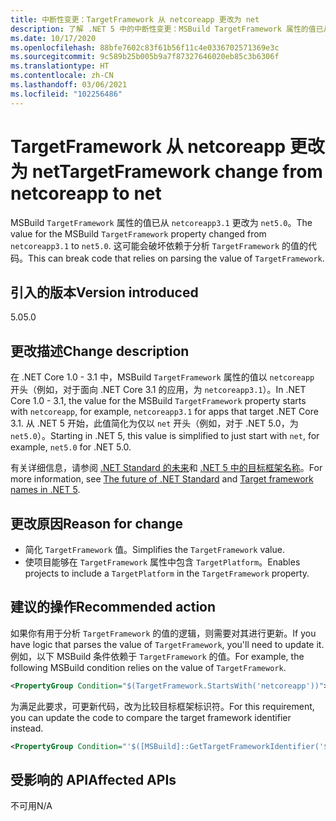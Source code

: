 ```yaml
---
title: 中断性变更：TargetFramework 从 netcoreapp 更改为 net
description: 了解 .NET 5 中的中断性变更：MSBuild TargetFramework 属性的值已从 netcoreapp3.1 更改为 net5.0。
ms.date: 10/17/2020
ms.openlocfilehash: 88bfe7602c83f61b56f11c4e0336702571369e3c
ms.sourcegitcommit: 9c589b25b005b9a7f87327646020eb85c3b6306f
ms.translationtype: HT
ms.contentlocale: zh-CN
ms.lasthandoff: 03/06/2021
ms.locfileid: "102256486"
---
```

# <a name="targetframework-change-from-netcoreapp-to-net"></a><span data-ttu-id="66fd4-103">TargetFramework 从 netcoreapp 更改为 net</span><span class="sxs-lookup"><span data-stu-id="66fd4-103">TargetFramework change from netcoreapp to net</span></span>

<span data-ttu-id="66fd4-104">MSBuild `TargetFramework` 属性的值已从 `netcoreapp3.1` 更改为 `net5.0`。</span><span class="sxs-lookup"><span data-stu-id="66fd4-104">The value for the MSBuild `TargetFramework` property changed from `netcoreapp3.1` to `net5.0`.</span></span> <span data-ttu-id="66fd4-105">这可能会破坏依赖于分析 `TargetFramework` 的值的代码。</span><span class="sxs-lookup"><span data-stu-id="66fd4-105">This can break code that relies on parsing the value of `TargetFramework`.</span></span>

## <a name="version-introduced"></a><span data-ttu-id="66fd4-106">引入的版本</span><span class="sxs-lookup"><span data-stu-id="66fd4-106">Version introduced</span></span>

<span data-ttu-id="66fd4-107">5.0</span><span class="sxs-lookup"><span data-stu-id="66fd4-107">5.0</span></span>

## <a name="change-description"></a><span data-ttu-id="66fd4-108">更改描述</span><span class="sxs-lookup"><span data-stu-id="66fd4-108">Change description</span></span>

<span data-ttu-id="66fd4-109">在 .NET Core 1.0 - 3.1 中，MSBuild `TargetFramework` 属性的值以 `netcoreapp` 开头（例如，对于面向 .NET Core 3.1 的应用，为 `netcoreapp3.1`）。</span><span class="sxs-lookup"><span data-stu-id="66fd4-109">In .NET Core 1.0 - 3.1, the value for the MSBuild `TargetFramework` property starts with `netcoreapp`, for example, `netcoreapp3.1` for apps that target .NET Core 3.1.</span></span> <span data-ttu-id="66fd4-110">从 .NET 5 开始，此值简化为仅以 `net` 开头（例如，对于 .NET 5.0，为 `net5.0`）。</span><span class="sxs-lookup"><span data-stu-id="66fd4-110">Starting in .NET 5, this value is simplified to just start with `net`, for example, `net5.0` for .NET 5.0.</span></span>

<span data-ttu-id="66fd4-111">有关详细信息，请参阅 [.NET Standard 的未来](https://devblogs.microsoft.com/dotnet/the-future-of-net-standard/)和 [.NET 5 中的目标框架名称](https://github.com/dotnet/designs/blob/main/accepted/2020/net5/net5.md)。</span><span class="sxs-lookup"><span data-stu-id="66fd4-111">For more information, see [The future of .NET Standard](https://devblogs.microsoft.com/dotnet/the-future-of-net-standard/) and [Target framework names in .NET 5](https://github.com/dotnet/designs/blob/main/accepted/2020/net5/net5.md).</span></span>

## <a name="reason-for-change"></a><span data-ttu-id="66fd4-112">更改原因</span><span class="sxs-lookup"><span data-stu-id="66fd4-112">Reason for change</span></span>

- <span data-ttu-id="66fd4-113">简化 `TargetFramework` 值。</span><span class="sxs-lookup"><span data-stu-id="66fd4-113">Simplifies the `TargetFramework` value.</span></span>
- <span data-ttu-id="66fd4-114">使项目能够在 `TargetFramework` 属性中包含 `TargetPlatform`。</span><span class="sxs-lookup"><span data-stu-id="66fd4-114">Enables projects to include a `TargetPlatform` in the `TargetFramework` property.</span></span>

## <a name="recommended-action"></a><span data-ttu-id="66fd4-115">建议的操作</span><span class="sxs-lookup"><span data-stu-id="66fd4-115">Recommended action</span></span>

<span data-ttu-id="66fd4-116">如果你有用于分析 `TargetFramework` 的值的逻辑，则需要对其进行更新。</span><span class="sxs-lookup"><span data-stu-id="66fd4-116">If you have logic that parses the value of `TargetFramework`, you'll need to update it.</span></span> <span data-ttu-id="66fd4-117">例如，以下 MSBuild 条件依赖于 `TargetFramework` 的值。</span><span class="sxs-lookup"><span data-stu-id="66fd4-117">For example, the following MSBuild condition relies on the value of `TargetFramework`.</span></span>

```xml
<PropertyGroup Condition="$(TargetFramework.StartsWith('netcoreapp'))">
```

<span data-ttu-id="66fd4-118">为满足此要求，可更新代码，改为比较目标框架标识符。</span><span class="sxs-lookup"><span data-stu-id="66fd4-118">For this requirement, you can update the code to compare the target framework identifier instead.</span></span>

```xml
<PropertyGroup Condition="'$([MSBuild]::GetTargetFrameworkIdentifier('$(TargetFramework)'))' == '.NETCoreApp'">
```

## <a name="affected-apis"></a><span data-ttu-id="66fd4-119">受影响的 API</span><span class="sxs-lookup"><span data-stu-id="66fd4-119">Affected APIs</span></span>

<span data-ttu-id="66fd4-120">不可用</span><span class="sxs-lookup"><span data-stu-id="66fd4-120">N/A</span></span>

<!--

### Affected APIs

Not detectable via API analysis.

### Category

MSBuild

-->
